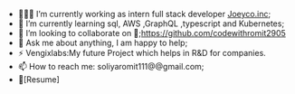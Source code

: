 - 👨🏽‍💻 I’m currently working as intern full stack developer  [Joeyco.inc](https://github.com/Adarshreddyash/ronix-frontend);
- 🌱 I’m currently learning sql, AWS ,GraphQL ,typescript and Kubernetes; 
- 👯 I’m looking to collaborate on 🤝;https://github.com/codewithromit2905
- 💬 Ask me about anything, I am happy to help;
- ⚡️ Vengixlabs:My future Project which helps in R&D for companies. 
- 📫 How to reach me: soliyaromit111@@gmail.com;
- 📝[Resume]
